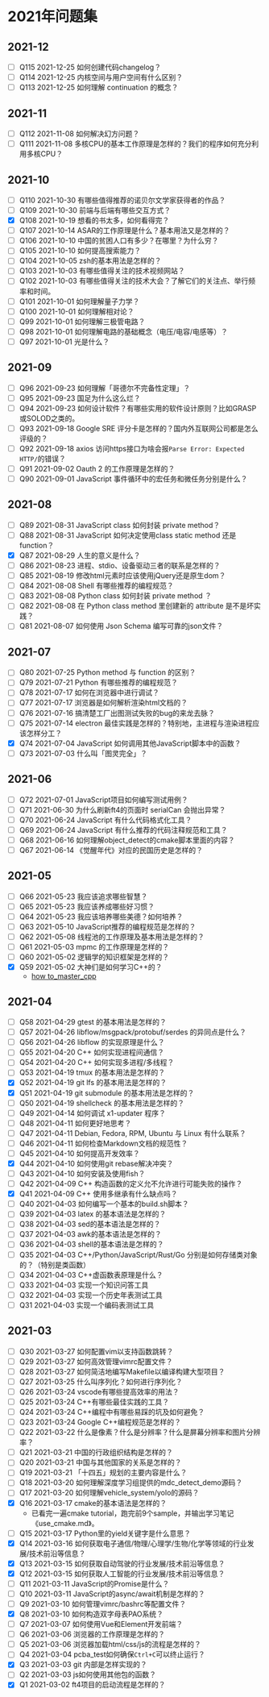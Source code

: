 # 2021年问题集

## 2021-12

- [ ] Q115 2021-12-25 如何创建代码changelog？
- [ ] Q114 2021-12-25 内核空间与用户空间有什么区别？
- [ ] Q113 2021-12-25 如何理解 continuation 的概念？

## 2021-11

- [ ] Q112 2021-11-08 如何解决幻方问题？
- [ ] Q111 2021-11-08 多核CPU的基本工作原理是怎样的？我们的程序如何充分利用多核CPU？

## 2021-10

- [ ] Q110 2021-10-30 有哪些值得推荐的诺贝尔文学家获得者的作品？
- [ ] Q109 2021-10-30 前端与后端有哪些交互方式？
- [x] Q108 2021-10-19 想看的书太多，如何看得完？
- [ ] Q107 2021-10-14 ASAR的工作原理是什么？基本用法又是怎样的？
- [ ] Q106 2021-10-10 中国的贫困人口有多少？在哪里？为什么穷？
- [ ] Q105 2021-10-10 如何提高搜索能力？
- [ ] Q104 2021-10-05 zsh的基本用法是怎样的？
- [ ] Q103 2021-10-03 有哪些值得关注的技术视频网站？
- [ ] Q102 2021-10-03 有哪些值得关注的技术大会？了解它们的关注点、举行频率和时间。
- [ ] Q101 2021-10-01 如何理解量子力学？
- [ ] Q100 2021-10-01 如何理解相对论？
- [ ] Q99 2021-10-01 如何理解三极管电路？
- [ ] Q98 2021-10-01 如何理解电路的基础概念（电压/电容/电感等）？
- [ ] Q97 2021-10-01 光是什么？

## 2021-09

- [ ] Q96 2021-09-23 如何理解「哥德尔不完备性定理」？
- [ ] Q95 2021-09-23 国足为什么这么烂？
- [ ] Q94 2021-09-23 如何设计软件？有哪些实用的软件设计原则？比如GRASP或SOLOD之类的。
- [ ] Q93 2021-09-18 Google SRE 评分卡是怎样的？国内外互联网公司都是怎么评级的？
- [ ] Q92 2021-09-18 axios 访问https接口为啥会报`Parse Error: Expected HTTP/`的错误？
- [ ] Q91 2021-09-02 Oauth 2 的工作原理是怎样的？
- [ ] Q90 2021-09-01 JavaScript 事件循环中的宏任务和微任务分别是什么？

## 2021-08

- [ ] Q89 2021-08-31 JavaScript class 如何封装 private method？
- [ ] Q88 2021-08-31 JavaScript 如何决定使用class static method 还是 function？
- [x] Q87 2021-08-29 人生的意义是什么？
- [ ] Q86 2021-08-23 进程、stdio、设备驱动三者的联系是怎样的？
- [ ] Q85 2021-08-19 修改html元素时应该使用jQuery还是原生dom？
- [ ] Q84 2021-08-08 Shell 有哪些推荐的编程规范？
- [ ] Q83 2021-08-08 Python class 如何封装 private method ？
- [ ] Q82 2021-08-08 在 Python class method 里创建新的 attribute 是不是坏实践？
- [ ] Q81 2021-08-07 如何使用 Json Schema 编写可靠的json文件？

## 2021-07

- [ ] Q80 2021-07-25 Python method 与 function 的区别？
- [ ] Q79 2021-07-21 Python 有哪些推荐的编程规范？
- [ ] Q78 2021-07-17 如何在浏览器中进行调试？
- [ ] Q77 2021-07-17 浏览器是如何解析渲染html文档的？
- [ ] Q76 2021-07-16 搞清楚工厂出图测试失败的bug的来龙去脉？
- [ ] Q75 2021-07-14 electron 最佳实践是怎样的？特别地，主进程与渲染进程应该怎样分工？
- [x] Q74 2021-07-04 JavaScript 如何调用其他JavaScript脚本中的函数？
- [ ] Q73 2021-07-03 什么叫「图灵完全」？

## 2021-06

- [ ] Q72 2021-07-01 JavaScript项目如何编写测试用例？
- [ ] Q71 2021-06-30 为什么刷新ft4的页面时 serialCan 会抛出异常？
- [ ] Q70 2021-06-24 JavaScript 有什么代码格式化工具？
- [ ] Q69 2021-06-24 JavaScript 有什么推荐的代码注释规范和工具？
- [ ] Q68 2021-06-16 如何理解object_detect的cmake脚本里面的内容？
- [ ] Q67 2021-06-14 《觉醒年代》对应的民国历史是怎样的？

## 2021-05

- [ ] Q66 2021-05-23 我应该追求哪些智慧？
- [ ] Q65 2021-05-23 我应该养成哪些好习惯？
- [ ] Q64 2021-05-23 我应该培养哪些美德？如何培养？
- [ ] Q63 2021-05-10 JavaScript推荐的编程规范是怎样的？
- [ ] Q62 2021-05-08 线程池的工作原理及基本用法是怎样的？
- [ ] Q61 2021-05-03 mpmc 的工作原理是怎样的？
- [ ] Q60 2021-05-02 逻辑学的知识框架是怎样的？
- [x] Q59 2021-05-02 大神们是如何学习C++的？
  - [how to_master_cpp](https://github.com/whl1729/note/tree/master/method/programming/how_to_master_cpp.md)

## 2021-04

- [ ] Q58 2021-04-29 gtest 的基本用法是怎样的？
- [ ] Q57 2021-04-26 libflow/msgpack/protobuf/serdes 的异同点是什么？
- [ ] Q56 2021-04-26 libflow 的实现原理是什么？
- [ ] Q55 2021-04-20 C++ 如何实现进程间通信？
- [ ] Q54 2021-04-20 C++ 如何实现多进程/多线程？
- [ ] Q53 2021-04-19 tmux 的基本用法是怎样的？
- [x] Q52 2021-04-19 git lfs 的基本用法是怎样的？
- [x] Q51 2021-04-19 git submodule 的基本用法是怎样的？
- [ ] Q50 2021-04-19 shellcheck 的基本用法是怎样的？
- [ ] Q49 2021-04-14 如何调试 x1-updater 程序？
- [ ] Q48 2021-04-11 如何更好地思考？
- [ ] Q47 2021-04-11 Debian, Fedora, RPM, Ubuntu 与 Linux 有什么联系？
- [ ] Q46 2021-04-11 如何检查Markdown文档的规范性？
- [ ] Q45 2021-04-10 如何提高开发效率？
- [x] Q44 2021-04-10 如何使用git rebase解决冲突？
- [ ] Q43 2021-04-10 如何安装及使用fish？
- [ ] Q42 2021-04-09 C++ 构造函数的定义允不允许进行可能失败的操作？
- [x] Q41 2021-04-09 C++ 使用多继承有什么缺点吗？
- [ ] Q40 2021-04-03 如何编写一个基本的build.sh脚本？
- [ ] Q39 2021-04-03 latex 的基本语法是怎样的？
- [ ] Q38 2021-04-03 sed的基本语法是怎样的？
- [ ] Q37 2021-04-03 awk的基本语法是怎样的？
- [ ] Q36 2021-04-03 shell的基本语法是怎样的？
- [ ] Q35 2021-04-03 C++/Python/JavaScript/Rust/Go 分别是如何存储类对象的？（特别是类函数）
- [ ] Q34 2021-04-03 C++虚函数表原理是什么？
- [ ] Q33 2021-04-03 实现一个知识问答工具
- [ ] Q32 2021-04-03 实现一个历史年表测试工具
- [ ] Q31 2021-04-03 实现一个编码表测试工具

## 2021-03

- [ ] Q30 2021-03-27 如何配置vim以支持函数跳转？
- [ ] Q29 2021-03-27 如何高效管理vimrc配置文件？
- [ ] Q28 2021-03-27 如何简洁地编写Makefile以编译构建大型项目？
- [ ] Q27 2021-03-25 什么叫序列化？如何进行序列化？
- [ ] Q26 2021-03-24 vscode有哪些提高效率的用法？
- [ ] Q25 2021-03-24 C++有哪些最佳实践的工具？
- [ ] Q24 2021-03-24 C++编程中有哪些易踩的坑及如何避免？
- [ ] Q23 2021-03-24 Google C++编程规范是怎样的？
- [ ] Q22 2021-03-22 什么是像素？什么是分辨率？什么是屏幕分辨率和图片分辨率？
- [ ] Q21 2021-03-21 中国的行政组织结构是怎样的？
- [ ] Q20 2021-03-21 中国与其他国家的关系是怎样的？
- [ ] Q19 2021-03-21 「十四五」规划的主要内容是什么？
- [ ] Q18 2021-03-20 如何理解深度学习组提供的mdc_detect_demo源码？
- [ ] Q17 2021-03-20 如何理解vehicle_system/yolo的源码？
- [x] Q16 2021-03-17 cmake的基本语法是怎样的？
  - 已看完一遍cmake tutorial，跑完前9个sample，并输出学习笔记《use_cmake.md》。
- [ ] Q15 2021-03-17 Python里的yield关键字是什么意思？
- [x] Q14 2021-03-16 如何获取电子通信/物理/心理学/生物/化学等领域的行业发展/技术前沿等信息？
- [x] Q13 2021-03-15 如何获取自动驾驶的行业发展/技术前沿等信息？
- [x] Q12 2021-03-15 如何获取人工智能的行业发展/技术前沿等信息？
- [ ] Q11 2021-03-11 JavaScript的Promise是什么？
- [ ] Q10 2021-03-11 JavaScript的async/await机制是怎样的？
- [ ] Q9 2021-03-10 如何管理vimrc/bashrc等配置文件？
- [x] Q8 2021-03-10 如何构造双字母表PAO系统？
- [ ] Q7 2021-03-07 如何使用Vue和Element开发前端？
- [ ] Q6 2021-03-06 浏览器的工作原理是怎样的？
- [ ] Q5 2021-03-06 浏览器加载html/css/js的流程是怎样的？
- [ ] Q4 2021-03-04 pcba_test如何确保`Ctrl+C`可以终止运行？
- [x] Q3 2021-03-03 git 内部是怎样实现的？
- [ ] Q2 2021-03-03 js如何使用其他包的函数？
- [x] Q1 2021-03-02 ft4项目的启动流程是怎样的？
